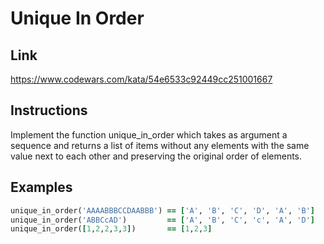 # Unique In Order

## Link

https://www.codewars.com/kata/54e6533c92449cc251001667

## Instructions

Implement the function unique_in_order which takes as argument a sequence and returns a list of items without any elements with the same value next to each other and preserving the original order of elements.

## Examples

```ruby
unique_in_order('AAAABBBCCDAABBB') == ['A', 'B', 'C', 'D', 'A', 'B']
unique_in_order('ABBCcAD')         == ['A', 'B', 'C', 'c', 'A', 'D']
unique_in_order([1,2,2,3,3])       == [1,2,3]
```
